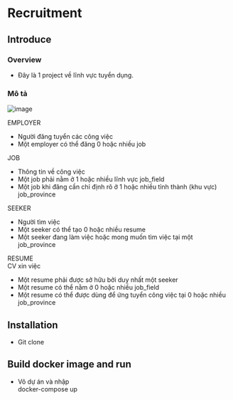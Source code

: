 # Recruitment

## Introduce
### Overview
- Đây là 1 project về lĩnh vực tuyển dụng.

### Mô tả 
![image](https://github.com/dungdinhhaha/recruitment1/assets/116552465/9c63d97e-83e3-45b6-9220-94790ca00562)

EMPLOYER  
- Người đăng tuyển các công việc  
- Một employer có thể đăng 0 hoặc nhiều job  

JOB  
- Thông tin về công việc  
- Một job phải nằm ở 1 hoặc nhiều lĩnh vực job_field  
- Một job khi đăng cần chỉ định rõ ở 1 hoặc nhiều tỉnh thành (khu vực) job_province  

SEEKER  
- Người tìm việc  
- Một seeker có thể tạo 0 hoặc nhiều resume  
- Một seeker đang làm việc hoặc mong muốn tìm việc tại một job_province  

RESUME  
CV xin việc  
- Một resume phải được sở hữu bởi duy nhất một seeker  
- Một resume có thể nằm ở 0 hoặc nhiều job_field  
- Một resume có thể được dùng để ứng tuyển công việc tại 0 hoặc nhiều job_province  

## Installation
- Git clone

## Build docker image and run 
- Vô dự án và nhập  
docker-compose up

